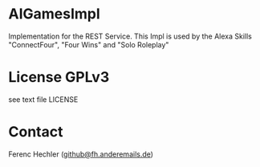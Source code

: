 # AIGamesImpl
Implementation for the REST Service. This Impl is used by the Alexa Skills "ConnectFour", "Four Wins" and "Solo Roleplay"

# License GPLv3
see text file LICENSE

# Contact
Ferenc Hechler (github@fh.anderemails.de)
